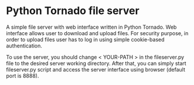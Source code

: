 # Python Tornado file server
A simple file server with web interface written in Python Tornado. Web interface allows user to download and upload files. For security purpose, in order to upload files user has to log in using simple cookie-based authentication.

To use the server, you should change < YOUR-PATH > in the fileserver.py file to the desired server working directory. After that, you can simply start fileserver.py script and access the server interface using browser (default port is 8888).

